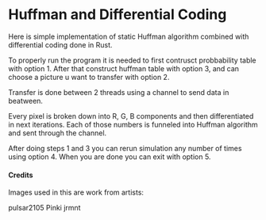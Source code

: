 # Huffman and Differential Coding

Here is simple implementation of static Huffman algorithm combined with differential coding done in Rust.

To properly run the program it is needed to first contrusct probbability table with option 1.
After that construct huffman table with option 3, and can choose a picture u want to transfer with option 2.

Transfer is done between 2 threads using a channel to send data in beatween.

Every pixel is broken down into R, G, B components and then differentiated in next iterations. Each of those numbers
is funneled into Huffman algorithm and sent through the channel.

After doing steps 1 and 3 you can rerun simulation any number of times using option 4. When you are done you can exit with
option 5.

#### Credits

Images used in this are work from artists:

pulsar2105
Pinki
jrmnt
